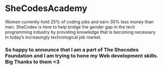 # SheCodesAcademy
Women currently hold 25% of coding jobs and earn 30% less money than men. SheCodes is here to help bridge the gender gap in the tech programming industry by providing knowledge that is becoming necessary in today’s increasingly technological job market.

### So happy to announce that I am a part of The Shecodes Foundation and I am trying to hone my Web development skills. Big Thanks to them <3
